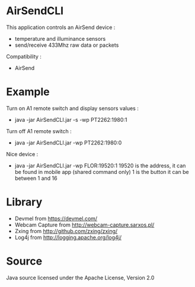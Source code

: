 # AirSendCLI
This application controls an AirSend device :
- temperature and illuminance sensors
- send/receive 433Mhz raw data or packets

Compatibility :
- AirSend

# Example
Turn on A1 remote switch and display sensors values : 
- java -jar AirSendCLI.jar -s -wp PT2262:1980:1

Turn off A1 remote switch : 
- java -jar AirSendCLI.jar -wp PT2262:1980:0

Nice device : 
- java -jar AirSendCLI.jar -wp FLOR:19520:1
19520 is the address, it can be found in mobile app (shared command only)
1 is the button it can be between 1 and 16

# Library
- Devmel from https://devmel.com/
- Webcam Capture from http://webcam-capture.sarxos.pl/
- Zxing from http://github.com/zxing/zxing/
- Log4j from http://logging.apache.org/log4j/

# Source
Java source licensed under the Apache License, Version 2.0
